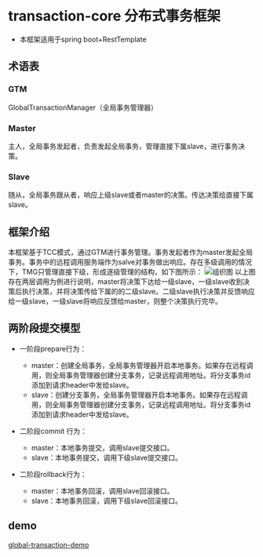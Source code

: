 # transaction-core 分布式事务框架

- 本框架适用于spring boot+RestTemplate

## 术语表
### GTM
GlobalTransactionManager（全局事务管理器）
### Master
主人，全局事务发起者，负责发起全局事务，管理直接下属slave，进行事务决策。
### Slave
随从，全局事务跟从者，响应上级slave或者master的决策。传达决策给直接下属slave。

## 框架介绍
本框架基于TCC模式，通过GTM进行事务管理。事务发起者作为master发起全局事务。事务中的远程调用服务端作为salve对事务做出响应。存在多级调用的情况下，TMG只管理直接下级，形成逐级管理的结构，如下图所示：
![组织图](https://img-blog.csdnimg.cn/20200209012200265.png?x-oss-process=image/watermark,type_ZmFuZ3poZW5naGVpdGk,shadow_10,text_aHR0cHM6Ly9ibG9nLmNzZG4ubmV0L3dlaXhpbl80MTAyOTIzMw==,size_16,color_FFFFFF,t_70)
以上图存在两层调用为例进行说明，master将决策下达给一级slave，一级slave收到决策后执行决策，并将决策传给下属的的二级slave。二级slave执行决策并反馈响应给一级slave，一级slave将响应反馈给master，则整个决策执行完毕。


## 两阶段提交模型

- 一阶段prepare行为：
    - master：创建全局事务，全局事务管理器开启本地事务。如果存在远程调用，则全局事务管理器创建分支事务，记录远程调用地址。将分支事务id添加到请求header中发给slave。
    - slave：创建分支事务，全局事务管理器开启本地事务。如果存在远程调用，则全局事务管理器创建分支事务，记录远程调用地址。将分支事务id添加到请求header中发给slave。

- 二阶段commit 行为：
    - master：本地事务提交，调用slave提交接口。
    - slave：本地事务提交，调用下级slave提交接口。
  
- 二阶段rollback行为：
    - master：本地事务回滚，调用slave回滚接口。
    - slave：本地事务回滚，调用下级slave回滚接口。
    
## demo
[global-transaction-demo](https://github.com/xuyiyun0929/global-transaction-demo)